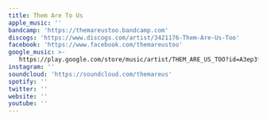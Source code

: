 ```yaml
---
title: Them Are To Us
apple_music: ''
bandcamp: 'https://themareustoo.bandcamp.com'
discogs: 'https://www.discogs.com/artist/3421176-Them-Are-Us-Too'
facebook: 'https://www.facebook.com/themareustoo'
google_music: >-
   https://play.google.com/store/music/artist/THEM_ARE_US_TOO?id=A3ep3fj34rnuzry3lx4gda3xs34
instagram: ''
soundcloud: 'https://soundcloud.com/themareus'
spotify: ''
twitter: ''
website: ''
youtube: ''
---
```

